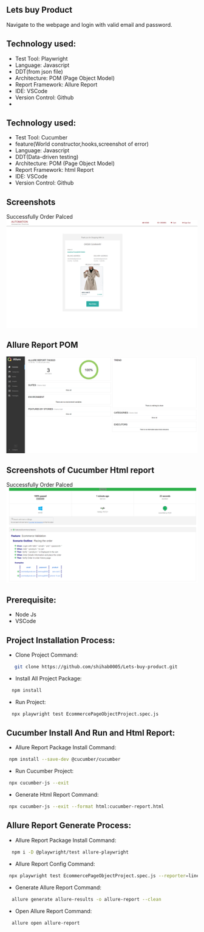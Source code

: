 ## Lets buy Product

Navigate to the  webpage and login with valid email and password. 

## Technology used:
  - Test Tool: Playwright
  - Language: Javascript
  - DDT(from json file)
  - Architecture: POM (Page Object Model)
  - Report Framework: Allure Report
  - IDE: VSCode
  - Version Control: Github
  - 
## Technology used:
  - Test Tool: Cucumber
  - feature(World constructor,hooks,screenshot of error)
  - Language: Javascript
  - DDT(Data-driven testing)
  - Architecture: POM (Page Object Model)
  - Report Framework: html Report
  - IDE: VSCode
  - Version Control: Github 

## Screenshots 
Successfully Order Palced
![App Screenshot](https://github.com/shihab0005/Lets-buy-product/blob/main/features/Screenshot/PomOut.png?raw=true)

## Allure Report POM
![App Screenshot](https://github.com/shihab0005/Lets-buy-product/blob/main/features/Screenshot/allur.PNG?raw=true)

## Screenshots of Cucumber Html report 
Successfully Order Palced
![App Screenshot](https://github.com/shihab0005/Lets-buy-product/blob/main/features/Screenshot/htmlReport.PNG?raw=true)


## Prerequisite:
- Node Js
- VSCode
  
## Project Installation Process:

- Clone Project Command:
```bash
   git clone https://github.com/shihab0005/Lets-buy-product.git 
```
- Install All Project Package:
```bash
  npm install  
```
- Run Project:
```bash
  npx playwright test EcommercePageObjectProject.spec.js
```
## Cucumber Install And Run and Html Report:

- Allure Report Package Install Command:
```bash
 npm install --save-dev @cucumber/cucumber
```
- Run Cucumber Project:
```bash
 npx cucumber-js --exit
```
- Generate Html Report Command:
```bash
 npx cucumber-js --exit --format html:cucumber-report.html
```


## Allure Report Generate Process:

- Allure Report Package Install Command:
```bash
  npm i -D @playwright/test allure-playwright
```
- Allure Report Config Command:
```bash
 npx playwright test EcommercePageObjectProject.spec.js --reporter=line,allure-playwright  
```
- Generate Allure Report Command:
```bash
  allure generate allure-results -o allure-report --clean
```
- Open Allure Report Command:
```bash
  allure open allure-report
```




